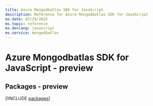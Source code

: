 ```yaml
---
title: Azure Mongodbatlas SDK for JavaScript
description: Reference for Azure Mongodbatlas SDK for JavaScript
ms.date: 07/29/2025
ms.topic: reference
ms.devlang: javascript
ms.service: mongodbatlas
---
```

# Azure Mongodbatlas SDK for JavaScript - preview
## Packages - preview
[!INCLUDE [packages](mongodbatlas-index.md)]